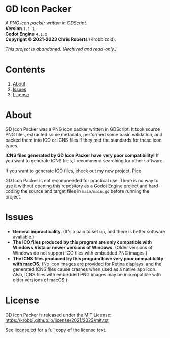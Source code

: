 # GD Icon Packer
_A PNG icon packer written in GDScript._  
__Version__ `1.1.1`  
__Godot Engine__ `4.1.x`  
__Copyright &copy; 2021-2023 Chris Roberts__ (Krobbizoid).

_This project is abandoned. (Archived and read-only.)_

# Contents
1. [About](#about)
2. [Issues](#issues)
3. [License](#license)

# About
GD Icon Packer was a PNG icon packer written in GDScript. It took source PNG
files, extracted some metadata, performed some basic validation, and packed
them into ICO or ICNS files if they met the standards for these icon types.

__ICNS files generated by GD Icon Packer have very poor compatibility!__ If you
want to generate ICNS files, I recommend searching for other software.

If you want to generate ICO files, check out my new project,
[Pico](https://github.com/krobbi/pico).

GD Icon Packer is not recommended for practical use. There is no way to use it
without opening this repository as a Godot Engine project and hard-coding the
source and target files in `main/main.gd` before running the project.

# Issues
* __General impracticality.__ (It's a pain to set up, and there is better
software available.)
* __The ICO files produced by this program are only compatible with Windows
Vista or newer versions of Windows.__ (Older versions of Windows do not support
ICO files with embedded PNG images.)
* __The ICNS files produced by this program have very poor compatibility with
macOS.__ (No icon images are provided for Retina displays, and the generated
ICNS files cause crashes when used as a native app icon. Also, ICNS files with
embedded PNG images may be incompatible with older versions of macOS.)

# License
GD Icon Packer is released under the MIT License:  
https://krobbi.github.io/license/2021/2023/mit.txt

See [license.txt](/license.txt) for a full copy of the license text.

